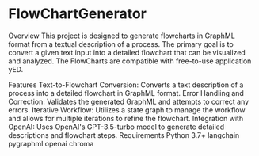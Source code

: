 # FlowChartGenerator
Overview
This project is designed to generate flowcharts in GraphML format from a textual description of a process. The primary goal is to convert a given text input into a detailed flowchart that can be visualized and analyzed. The FlowCharts are compatible with free-to-use application yED.

Features
Text-to-Flowchart Conversion: Converts a text description of a process into a detailed flowchart in GraphML format.
Error Handling and Correction: Validates the generated GraphML and attempts to correct any errors.
Iterative Workflow: Utilizes a state graph to manage the workflow and allows for multiple iterations to refine the flowchart.
Integration with OpenAI: Uses OpenAI's GPT-3.5-turbo model to generate detailed descriptions and flowchart steps.
Requirements
Python 3.7+
langchain
pygraphml
openai
chroma
